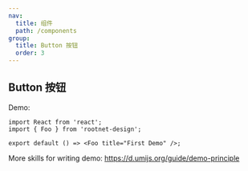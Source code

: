 ```yaml
---
nav:
  title: 组件
  path: /components
group:
  title: Button 按钮
  order: 3
---
```


## Button 按钮

Demo:

```tsx
import React from 'react';
import { Foo } from 'rootnet-design';

export default () => <Foo title="First Demo" />;
```

More skills for writing demo: https://d.umijs.org/guide/demo-principle
